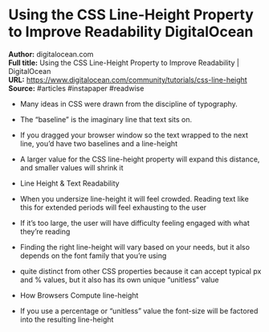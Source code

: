 # Using the CSS Line-Height Property to Improve Readability   DigitalOcean

**Author:** digitalocean.com  
**Full title:** Using the CSS Line-Height Property to Improve Readability | DigitalOcean  
**URL:** https://www.digitalocean.com/community/tutorials/css-line-height  
**Source:** #articles #instapaper #readwise

- Many ideas in CSS were drawn from the discipline of typography. 
   
- The “baseline” is the imaginary line that text sits on. 
   
- If you dragged your browser window so the text wrapped to the next line, you’d have two baselines and a line-height 
   
- A larger value for the CSS line-height property will expand this distance, and smaller values will shrink it 
   
- Line Height & Text Readability 
   
- When you undersize line-height it will feel crowded. Reading text like this for extended periods will feel exhausting to the user 
   
- If it’s too large, the user will have difficulty feeling engaged with what they’re reading 
   
- Finding the right line-height will vary based on your needs, but it also depends on the font family that you’re using 
   
- quite distinct from other CSS properties because it can accept typical px and % values, but it also has its own unique “unitless” value 
   
- How Browsers Compute line-height 
   
- If you use a percentage or “unitless” value the font-size will be factored into the resulting line-height 
   
